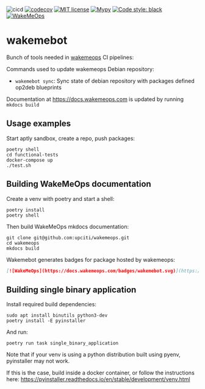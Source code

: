 ![cicd](https://github.com/upciti/ops2deb/actions/workflows/cicd.yml/badge.svg)
[![codecov](https://codecov.io/gh/upciti/wakemebot/branch/main/graph/badge.svg)](https://codecov.io/gh/upciti/wakemebot)
[![MIT license](https://img.shields.io/badge/License-MIT-blue.svg)](https://lbesson.mit-license.org/)
[![Mypy](https://img.shields.io/badge/type_checked-mypy-informational.svg)](https://mypy.readthedocs.io/en/stable/introduction.html)
[![Code style: black](https://img.shields.io/badge/code%20style-black-000000.svg)](https://github.com/ambv/black)
[![WakeMeOps](https://docs.wakemeops.com/badges/wakemebot.svg)](https://docs.wakemeops.com/packages/wakemebot)

# wakemebot

Bunch of tools needed in [wakemeops](https://github.com/upciti/wakemeops) CI pipelines:

Commands used to update wakemeops Debian repository:

- `wakemebot sync`: Sync state of debian repository with packages defined op2deb blueprints

Documentation at https://docs.wakemeops.com is updated by running `mkdocs build`

## Usage examples

Start aptly sandbox, create a repo, push packages:

```shell
poetry shell
cd functional-tests
docker-compose up
./test.sh
```

## Building WakeMeOps documentation

Create a venv with poetry and start a shell:

```shell
poetry install
poetry shell
```

Then build WakeMeOps mkdocs documentation:

```shell
git clone git@github.com:upciti/wakemeops.git
cd wakemeops
mkdocs build
```

Wakemebot generates badges for package hosted by wakemeops:

```markdown
[![WakeMeOps](https://docs.wakemeops.com/badges/wakemebot.svg)](https://docs.wakemeops.com/packages/wakemebot)
```

## Building single binary application

Install required build dependencies:

```shell
sudo apt install binutils python3-dev
poetry install -E pyinstaller
```

And run:

```shell
poetry run task single_binary_application
```

Note that if your venv is using a python distribution built using pyenv, pyinstaller may not work.

If this is the case, build inside a docker container, or follow the instructions here:
https://pyinstaller.readthedocs.io/en/stable/development/venv.html
